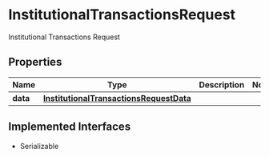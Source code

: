 

# InstitutionalTransactionsRequest

Institutional Transactions Request

## Properties

Name | Type | Description | Notes
------------ | ------------- | ------------- | -------------
**data** | [**InstitutionalTransactionsRequestData**](InstitutionalTransactionsRequestData.md) |  | 


## Implemented Interfaces

* Serializable


